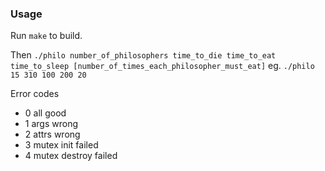 ### Usage ###
Run `make` to build.

Then `./philo number_of_philosophers time_to_die time_to_eat time_to_sleep [number_of_times_each_philosopher_must_eat]`
eg. `./philo 15 310 100 200 20`


Error codes
- 0 all good
- 1 args wrong
- 2 attrs wrong
- 3 mutex init failed
- 4 mutex destroy failed




